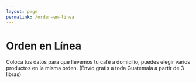 ```yaml
---
layout: page
permalink: /orden-en-linea
---
```

<div class="orden">
<div id="cafe-featuring-4">
</div>
<div class="container" id="podio-form">
	<h1> Orden en L&iacute;nea</h1>
   	<p>Coloca tus datos para que llevemos tu café a domicilio, puedes elegir varios productos en la misma orden. (Envío gratis a toda Guatemala a partir de 3 libras)</p>
   	<!-- BEGIN Podio web form -->
	<script src="https://podio.com/webforms/20538022/1406331.js"></script>
	<script type="text/javascript">
  _podioWebForm.render("1406331")
	</script>
	<!-- END Podio web form -->
</div>
</div>